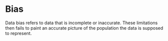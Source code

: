 # Bias

Data bias refers to data that is incomplete or inaccurate. These limitations then fails to paint an accurate picture of the population the data is supposed to represent.